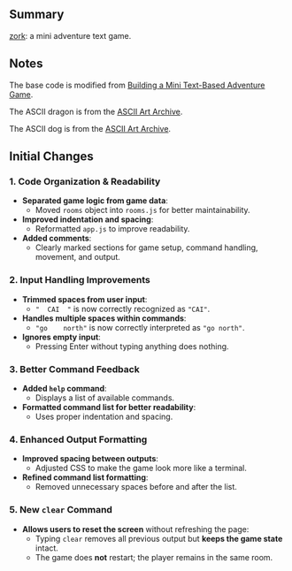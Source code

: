 ## Summary

[zork](https://statbiscuit.github.io/mini_games/zork/index.html): a mini adventure text game.

## Notes

The base code is modified from [Building a Mini Text-Based Adventure Game](https://dev.to/shawn2208/building-a-mini-text-based-adventure-game-mini-zork-with-html-css-js-3879).

The ASCII dragon is from the [ASCII Art Archive](https://www.asciiart.eu/mythology/dragons).

The ASCII dog is from the [ASCII Art Archive](https://www.asciiart.eu/animals/dogs).

## Initial Changes

### 1. **Code Organization & Readability**
- **Separated game logic from game data**:
  - Moved `rooms` object into `rooms.js` for better maintainability.
- **Improved indentation and spacing**:
  - Reformatted `app.js` to improve readability.
- **Added comments**:
  - Clearly marked sections for game setup, command handling, movement, and output.

### 2. **Input Handling Improvements**
- **Trimmed spaces from user input**:
  - `"  CAI  "` is now correctly recognized as `"CAI"`.
- **Handles multiple spaces within commands**:
  - `"go    north"` is now correctly interpreted as `"go north"`.
- **Ignores empty input**:
  - Pressing Enter without typing anything does nothing.

### 3. **Better Command Feedback**
- **Added `help` command**:
  - Displays a list of available commands.
- **Formatted command list for better readability**:
  - Uses proper indentation and spacing.
  
### 4. **Enhanced Output Formatting**
- **Improved spacing between outputs**:
  - Adjusted CSS to make the game look more like a terminal.
- **Refined command list formatting**:
  - Removed unnecessary spaces before and after the list.

### 5. **New `clear` Command**
- **Allows users to reset the screen** without refreshing the page:
  - Typing `clear` removes all previous output but **keeps the game state** intact.
  - The game does **not** restart; the player remains in the same room.
